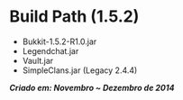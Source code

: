# Build Path (1.5.2)
 - Bukkit-1.5.2-R1.0.jar
 - Legendchat.jar
 - Vault.jar
 - SimpleClans.jar (Legacy 2.4.4)

***Criado em: Novembro ~ Dezembro de 2014***
